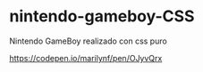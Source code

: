 # nintendo-gameboy-CSS
Nintendo GameBoy realizado con css puro

https://codepen.io/marilynf/pen/OJyvQrx
